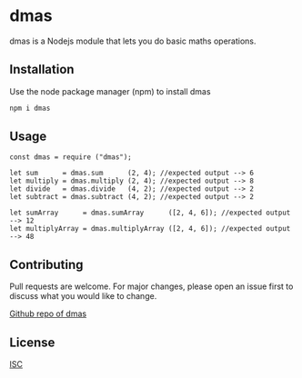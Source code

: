 # dmas

dmas is a Nodejs module that lets you do basic maths operations.

## Installation

Use the node package manager (npm) to install dmas

```bash
npm i dmas
```

## Usage

```
const dmas = require ("dmas");

let sum      = dmas.sum      (2, 4); //expected output --> 6
let multiply = dmas.multiply (2, 4); //expected output --> 8
let divide   = dmas.divide   (4, 2); //expected output --> 2
let subtract = dmas.subtract (4, 2); //expected output --> 2

let sumArray      = dmas.sumArray      ([2, 4, 6]); //expected output --> 12
let multiplyArray = dmas.multiplyArray ([2, 4, 6]); //expected output --> 48
```

## Contributing
Pull requests are welcome. For major changes, please open an issue first to discuss what you would like to change.

[Github repo of dmas](https://github.com/aqual3o/dmas)

## License
[ISC](http://opensource.org/licenses/ISC)
